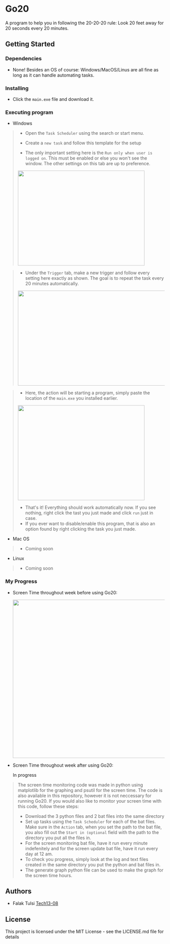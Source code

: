 # Go20

A program to help you in following the 20-20-20 rule: Look 20 feet away for 20 seconds every 20 minutes.

## Getting Started

### Dependencies

* None! Besides an OS of course: Windows/MacOS/Linus are all fine as long as it can handle automating tasks.

### Installing

* Click the `main.exe` file and download it. 

### Executing program

- Windows
> * Open the `Task Scheduler` using the search or start menu.
> * Create a `new task` and follow this template for the setup
>
> 
>  * The only important setting here is the `Run only when user is logged on`. This must be enabled or else you won't see the window. The other settings on this tab are up to preference.
>   
>   <img src="https://github.com/Tech13-08/Go20/assets/68032044/a8ddb339-ac83-4af2-94b6-a7769fc98890" width="400" height="300">

>   
>   
> *  Under the `Trigger` tab, make a new trigger and follow every setting here exactly as shown. The goal is to repeat the task every 20 minutes automatically.
>   
>  <img src="https://github.com/Tech13-08/Go20/assets/68032044/31e317d3-a6b5-4d90-917e-bfe1debf1954" width="800" height="300">

> 
>   
>  * Here, the action will be starting a program, simply paste the location of the `main.exe` you installed earlier.
>   
>  <img src="https://github.com/Tech13-08/Go20/assets/68032044/4df4e755-0157-4cad-8967-5a613b75827e" width="400" height="300">
> 
>
> 
> * That's it! Everything should work automatically now. If you see nothing, right click the tast you just made and click `run` just in case.
> * If you ever want to disable/enable this program, that is also an option found by right clicking the task you just made.
>
- Mac OS
> * Coming soon
>   
- Linux
> * Coming soon


### My Progress

* Screen Time throughout week before using Go20:

  <img src="https://github.com/Tech13-08/Go20/assets/68032044/ed93aa1d-a68e-4823-bc32-fb9ba65d69f6" width="600" height="500">

* Screen Time throughout week after using Go20:

  In progress

> The screen time monitoring code was made in python using matplotlib for the graphing and psutil for the screen time. The code is also available in this repository, however it is not neccessary for running Go20. If you would also like to monitor your screen time with this code, follow these steps:
> * Download the 3 python files and 2 bat files into the same directory
> * Set up tasks using the `Task Scheduler` for each of the bat files. Make sure in the `Action` tab, when you set the path to the bat file, you also fill out the `Start in (optional` field with the path to the directory you put all the files in.
> * For the screen monitoring bat file, have it run every minute indefenitely and for the screen update bat file, have it run every day at 12 am.
> * To check you progress, simply look at the log and text files created in the same directory you put the python and bat files in.
> * The generate graph python file can be used to make the graph for the screen time hours. 



## Authors

- Falak Tulsi  [Tech13-08](https://github.com/Tech13-08)
  
## License

This project is licensed under the MIT License - see the LICENSE.md file for details
